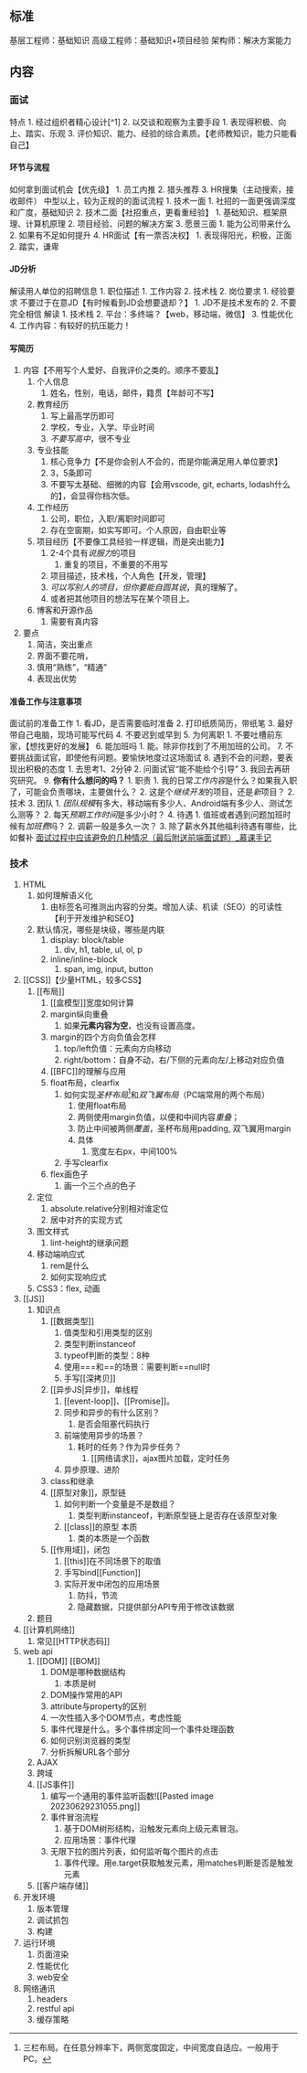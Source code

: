 ## 标准
基层工程师：基础知识
高级工程师：基础知识+项目经验
架构师：解决方案能力
## 内容
### 面试
特点
	1. 经过组织者精心设计[^1] 
	2. 以交谈和观察为主要手段
		1. 表现得积极、向上、踏实、乐观
	3. 评价知识、能力、经验的综合素质。【老师教知识，能力只能看自己】
#### 环节与流程
如何拿到面试机会【优先级】
	1. 员工内推
	2. 猎头推荐
	3. HR搜集（主动搜索，接收邮件）
中型以上，较为正规的的面试流程
	1. 技术一面
		1. 社招的一面更强调深度和广度，基础知识
	2. 技术二面【社招重点，更看重经验】
		1. 基础知识、框架原理、计算机原理
		2. 项目经验、问题的解决方案
	3. 愿景三面
		1. 能为公司带来什么
		2. 如果有不足如何提升
	4. HR面试【有一票否决权】
		1. 表现得阳光，积极，正面
		2. 踏实，谦卑
#### JD分析
解读用人单位的招聘信息
	1. 职位描述
		1. 工作内容
		2. 技术栈
	2. 岗位要求
		1. 经验要求
不要过于在意JD【有时候看到JD会想要退却？】
	1. JD不是技术发布的
	2. 不要完全相信
解读
	1. 技术栈
	2. 平台：多终端？【web，移动端，微信】
	3. 性能优化
	4. 工作内容：有较好的抗压能力！
#### 写简历
1. 内容【不用写个人爱好、自我评价之类的。顺序不要乱】
	1. 个人信息
		1. 姓名，性别，电话，邮件，籍贯【年龄可不写】
	2. 教育经历
		1. 写上最高学历即可
		2. 学校，专业，入学、毕业时间
		3. *不要写高中*，很不专业
	3. 专业技能
		1. 核心竞争力【不是你会别人不会的，而是你能满足用人单位要求】
		2. 3，5条即可
		3. 不要写太基础、细微的内容【会用vscode, git, echarts, lodash什么的】，会显得你档次低。
	4. 工作经历
		1. 公司，职位，入职/离职时间即可
		2. 存在空窗期，如实写即可。个人原因，自由职业等
	5. 项目经历【不要像工具经验一样逻辑，而是突出能力】
		1. 2-4个具有*说服力*的项目
			1. 重复的项目，不重要的不用写
		2. 项目描述，技术栈，个人角色【开发，管理】
		3. *可以写别人的项目，但你要能自圆其说*，真的理解了。
		4. 或者把其他项目的想法写在某个项目上。
	6. 博客和开源作品
		1. 需要有真内容
2. 要点
	1. 简洁，突出重点
	2. 界面不要花哨，
	3. 慎用“熟练”，“精通”
	4. 表现出优势
#### 准备工作与注意事项
面试前的准备工作
	1. 看JD，是否需要临时准备
	2. 打印纸质简历，带纸笔
	3. 最好带自己电脑，现场可能写代码
	4. 不要迟到或早到
	5. 为何离职
		1. 不要吐槽前东家，【想找更好的发展】
	6. 能加班吗
		1. 能。除非你找到了不用加班的公司。
	7. 不要挑战面试官，即使他有问题。要愉快地度过这场面试
	8. 遇到不会的问题，要表现出积极的态度
		1. 去思考1、2分钟
		2. 问面试官“能不能给个引导”
		3. 我回去再研究研究。
	9. **你有什么想问的吗？**
		1. 职责
			1. 我的日常*工作内容*是什么？如果我入职了，可能会负责哪块，主要做什么？
			2. 这是个*继续开发*的项目，还是*新*项目？
		2. 技术
		3. 团队
			1. *团队规模*有多大，移动端有多少人、Android端有多少人、测试怎么测等？
			2. 每天*预期工作时间*是多少小时？
		4. 待遇
			1. 值班或者遇到问题加班时候有*加班费*吗？
			2. 调薪一般是多久一次？
			3. 除了薪水外其他福利待遇有哪些，比如餐补
[面试过程中应该避免的几种情况（最后附送前端面试题）\_慕课手记](https://www.imooc.com/article/300475) 
### 技术
1. HTML
	1. 如何理解语义化
		1. 由标签名可推测出内容的分类。增加人读、机读（SEO）的可读性【利于开发维护和SEO】
	2. 默认情况，哪些是块级，哪些是内联
		1. display: block/table
			1. div, h1, table, ul, ol, p
		2. inline/inline-block
			1. span, img, input, button
2. [[CSS]]【少量HTML，较多CSS】
	1. [[布局]] 
		1. [[盒模型]]宽度如何计算
		2. margin纵向重叠
			1. 如果**元素内容为空**，也没有设置高度。
		3. margin的四个方向负值会怎样
			1. top/left负值：元素向方向移动
			2. right/bottom：自身不动，右/下侧的元素向左/上移动对应负值
		4. [[BFC]]的理解与应用
		5. float布局，clearfix
			1. 如何实现*圣杯布局*[^2]和*双飞翼布局*（PC端常用的两个布局）
				1. 使用float布局
				2. 两侧使用margin负值，以便和中间内容*重叠*；
				3. 防止中间被两侧*覆盖*，圣杯布局用padding, 双飞翼用margin
				4. 具体
					1. 宽度左右px，中间100%
			2. 手写clearfix
		6. flex画色子
			1. 画一个三个点的色子
	2. 定位
		1. absolute.relative分别相对谁定位
		2. 居中对齐的实现方式
	3. 图文样式
		1. lint-height的继承问题
	4. 移动端响应式
		1. rem是什么
		2. 如何实现响应式
	5. CSS3：flex, 动画
3. [[JS]] 
	1. 知识点
		1. [[数据类型]] 
			1. 值类型和引用类型的区别
			2. 类型判断instanceof
			3. typeof判断的类型：8种
			4. 使用\=\==和\=\=的场景：需要判断\==null时 
			5. 手写[[深拷贝]] 
		2. [[异步JS|异步]]，单线程
			1. [[event-loop]]、[[Promise]]。
			2. 同步和异步的有什么区别？
				1. 是否会阻塞代码执行
			3. 前端使用异步的场景？
				1. 耗时的任务？作为异步任务？
					1. [[网络请求]]，ajax图片加载，定时任务 
			4. 异步原理、进阶
		3. class和继承
		4. [[原型对象]]，原型链
			1. 如何判断一个变量是不是数组？
				1. 类型判断instanceof，判断原型链上是否存在该原型对象
			2. [[class]]的原型 本质
				1. 类的本质是一个函数
		5. [[作用域]]，闭包
			1. [[this]]在不同场景下的取值
			2. 手写bind[[Function]] 
			3. 实际开发中闭包的应用场景
				1. 防抖，节流
				2. 隐藏数据，只提供部分API专用于修改该数据
	2. 题目
4. [[计算机网络]] 
	1. 常见[[HTTP状态码]] 
5. web api
	1. [[DOM]] [[BOM]] 
		1.  DOM是哪种数据结构
			1. 本质是树
		2. DOM操作常用的API
		3. attribute与property的区别
		4. 一次性插入多个DOM节点，考虑性能
		5. 事件代理是什么。多个事件绑定同一个事件处理函数
		6. 如何识别浏览器的类型
		7. 分析拆解URL各个部分
	2. AJAX
	3. 跨域
	4. [[JS事件]] 
		1. 编写一个通用的事件监听函数![[Pasted image 20230629231055.png]]
		2. 事件冒泡流程
			1. 基于DOM树形结构，沿触发元素向上级元素冒泡。
			2. 应用场景：事件代理
		3. 无限下拉的图片列表，如何监听每个图片的点击
			1. 事件代理。用e.target获取触发元素，用matches判断是否是触发元素
	5. [[客户端存储]] 
6. 开发环境
	1. 版本管理
	2. 调试抓包
	3. 构建
7. 运行环境
	1. 页面渲染
	2. 性能优化
	3. web安全
8. 网络通讯
	1. headers
	2. restful api
	3. 缓存策略




[^2]: 三栏布局。在任意分辨率下，两侧宽度固定，中间宽度自适应。一般用于PC。